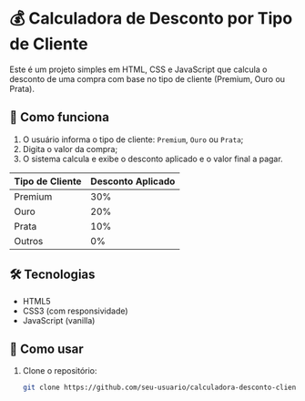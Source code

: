# 💰 Calculadora de Desconto por Tipo de Cliente

Este é um projeto simples em HTML, CSS e JavaScript que calcula o desconto de uma compra com base no tipo de cliente (Premium, Ouro ou Prata).

## 🧾 Como funciona

1. O usuário informa o tipo de cliente: `Premium`, `Ouro` ou `Prata`;
2. Digita o valor da compra;
3. O sistema calcula e exibe o desconto aplicado e o valor final a pagar.

| Tipo de Cliente | Desconto Aplicado |
|-----------------|-------------------|
| Premium         | 30%               |
| Ouro            | 20%               |
| Prata           | 10%               |
| Outros          | 0%                |

## 🛠 Tecnologias

- HTML5
- CSS3 (com responsividade)
- JavaScript (vanilla)

## 🚀 Como usar

1. Clone o repositório:
   ```bash
   git clone https://github.com/seu-usuario/calculadora-desconto-cliente.git